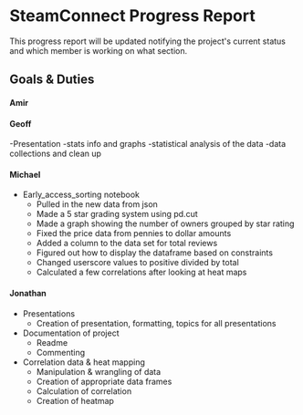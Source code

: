 # SteamConnect Progress Report
This progress report will be updated notifying the project's current status and which member is working on what section.
## Goals & Duties
#### Amir
#### Geoff
-Presentation
  -stats info and graphs
 -statistical analysis of the data
 -data collections and clean up
 
#### Michael
- Early_access_sorting notebook
  - Pulled in the new data from json
  - Made a 5 star grading system using pd.cut
  - Made a graph showing the number of owners grouped by star rating
  - Fixed the price data from pennies to dollar amounts
  - Added a column to the data set for total reviews
  - Figured out how to display the dataframe based on constraints
  - Changed userscore values to positive divided by total
  - Calculated a few correlations after looking at heat maps
  
#### Jonathan
- Presentations
  - Creation of presentation, formatting, topics for all presentations
- Documentation of project
  - Readme
  - Commenting
- Correlation data & heat mapping
  - Manipulation & wrangling of data
  - Creation of appropriate data frames
  - Calculation of correlation
  - Creation of heatmap
